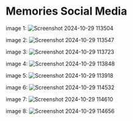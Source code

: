 ﻿# Memories Social Media




 image 1:
![Screenshot 2024-10-29 113504](https://github.com/user-attachments/assets/c30481c3-08af-40fe-b88a-7c2a1b8d4800)

image 2:
![Screenshot 2024-10-29 113547](https://github.com/user-attachments/assets/28f9a54d-c04b-41ba-9cde-4d07ff19c990)

image 3:
![Screenshot 2024-10-29 113723](https://github.com/user-attachments/assets/1774e438-41b0-4c5a-97d2-eb78ac7254d4)

image 4:
![Screenshot 2024-10-29 113848](https://github.com/user-attachments/assets/399060a0-08cb-40ef-99e5-6892ed308a7f)

image 5:
![Screenshot 2024-10-29 113918](https://github.com/user-attachments/assets/e957814f-ad74-4792-8f8a-5aadfc6d65d9)

image 6:
![Screenshot 2024-10-29 114532](https://github.com/user-attachments/assets/88345647-44bc-4970-a899-10462636cc29)

image 7:
![Screenshot 2024-10-29 114610](https://github.com/user-attachments/assets/4653e282-9cb8-4d68-a7a9-c0b949f99cf9)

image 8:
![Screenshot 2024-10-29 114656](https://github.com/user-attachments/assets/dc0a8058-d398-4a24-8523-5b7606b6d3ce)
